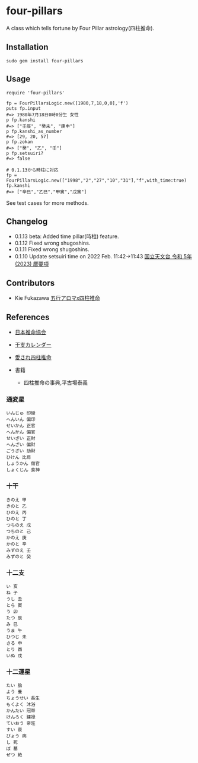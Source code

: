 # four-pillars
A class which tells fortune by Four Pillar astrology(四柱推命).

## Installation

```
sudo gem install four-pillars
```

## Usage

```
require 'four-pillars'

fp = FourPillarsLogic.new([1980,7,18,0,0],'f')
puts fp.input
#=> 1980年7月18日0時0分生 女性
p fp.kanshi
#=> ["壬辰", "癸未", "庚申"]
p fp.kanshi_as_number
#=> [29, 20, 57]
p fp.zokan
#=> ["癸", "乙", "壬"]
p fp.setsuiri?
#=> false

# 0.1.13から時柱に対応
fp = FourPillarsLogic.new(["1998","2","27","10","31"],"f",with_time:true)
fp.kanshi
#=> ["辛巳","乙巳","甲寅","戊寅"]
```

See test cases for more methods.


## Changelog
- 0.1.13 beta: Added time pillar(時柱) feature.
- 0.1.12 Fixed wrong shugoshins.
- 0.1.11 Fixed wrong shugoshins.
- 0.1.10 Update setsuiri time on 2022 Feb. 11:42->11:43 [国立天文台 令和 5年(2023) 暦要項](https://eco.mtk.nao.ac.jp/koyomi/yoko/2023/rekiyou232.html)

## Contributors
- Kie Fukazawa [五行アロマx四柱推命](https://meishiki.5aroma-4pillars.com/)

## References
- [日本推命協会](http://suimeikyokai.com/profile.html)
- [干支カレンダー](https://keisan.casio.jp/exec/system/1189949688)
- [愛され四柱推命](http://aisare-fourpillars.info/)

- 書籍
  - 四柱推命の事典,平古場泰義

### 通変星

```
いんじゅ 印綬
へんいん 偏印
せいかん 正官
へんかん 偏官
せいざい 正財
へんざい 偏財
ごうざい 劫財
ひけん 比肩
しょうかん 傷官
しょくじん 食神
```

### 十干

```
きのえ 甲
きのと 乙
ひのえ 丙
ひのと 丁
つちのえ 戊
つちのと 己
かのえ 庚
かのと 辛
みずのえ 壬
みずのと 癸
```

### 十二支

```
い 亥
ね 子
うし 丑
とら 寅
う 卯
たつ 辰
み 巳
うま 午
ひつじ 未
さる 申
とり 酉
いぬ 戌
```

### 十二運星

```
たい 胎
よう 養
ちょうせい 長生
もくよく 沐浴
かんたい 冠帯
けんろく 建禄
ていおう 帝旺
すい 衰
びょう 病
し 死
ぼ 墓
ぜつ 絶
```
